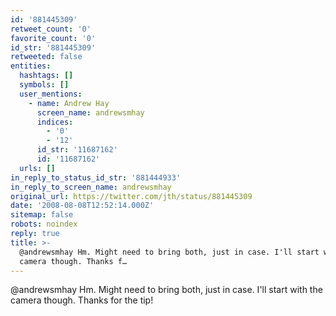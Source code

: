 ```yaml
---
id: '881445309'
retweet_count: '0'
favorite_count: '0'
id_str: '881445309'
retweeted: false
entities:
  hashtags: []
  symbols: []
  user_mentions:
    - name: Andrew Hay
      screen_name: andrewsmhay
      indices:
        - '0'
        - '12'
      id_str: '11687162'
      id: '11687162'
  urls: []
in_reply_to_status_id_str: '881444933'
in_reply_to_screen_name: andrewsmhay
original_url: https://twitter.com/jth/status/881445309
date: '2008-08-08T12:52:14.000Z'
sitemap: false
robots: noindex
reply: true
title: >-
  @andrewsmhay Hm. Might need to bring both, just in case. I'll start with the
  camera though. Thanks f…
---
```


@andrewsmhay Hm. Might need to bring both, just in case. I'll start with the camera though. Thanks for the tip!